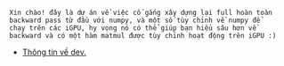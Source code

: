     Xin chào! đây là dự án về việc cố gắng xây dựng lại full hoàn toàn
    backward pass từ đầu với numpy, và một số tùy chỉnh về numpy để
    chạy trên các iGPU, hy vọng nó có thể giúp bạn hiểu sâu hơn về
    backward và có một hàm matmul được tùy chỉnh hoạt động trên iGPU :)
* [Thông tin về dev.](https://phucoding286.github.io/MyProfile_Web/)
